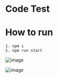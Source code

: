 # Code Test

# How to run
```
1. npm i
2. npm run start
```

![image](https://user-images.githubusercontent.com/67636157/210816959-cf4c66d3-6b21-4737-afdc-501b4f79571b.png)

![image](https://user-images.githubusercontent.com/67636157/210917786-eb1603a7-8bba-4f1a-9858-65e261f97cbd.png)
